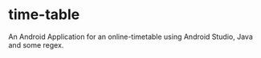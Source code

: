 # time-table
An Android Application for an online-timetable using Android Studio, Java and some regex.
